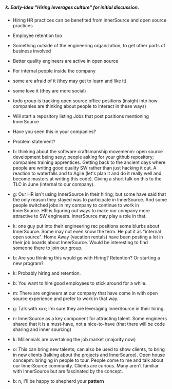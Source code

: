 ##### k: Early-Idea "Hiring leverages culture" for initial discussion.
* Hiring HR practices can be benefited from innerSource and open source practices
* Employee retention too
* Something outside of the engineering organization, to get other parts of business involved
* Better quality engineers are active in open source
* For internal people inside the company
* some are afraid of it (they may get to learn and like it)
* some love it (they are more social)
* todo group is tracking open source office positions (insight into how companies are thinking about people to interact in these ways)
* Will start a repository listing Jobs that post positions mentioning InnerSource
* Have you seen this in your companies?
* Problem statement?

* b: thinking about the software craftsmanship movemenm: open source development being sexy; people asking for your github repository; companies training apprentices. Getting back to the ancient days where people are writing good quality SW rather than just hacking it out. A reaction to waterfalls and to Agile (let's plan it and do it really well and become masters at writing this code). Giving a short talk on this to the TLC in June (internal to our company).
* g: Our HR isn't using InnerSource in their hiring; but some have said that the only reason they stayed was to participate in InnerSource. And some people switched jobs in my company to continue to work in InnerSource. HR is figuring out ways to make our company more attractive to SW engineers. InnerSource may play a role in that.
* k: one guy put into their engineering rec positions some blurbs about InnerSource. Some may not even know the term. He put it as "internal open source". Home Away (vacation rentals) have been posting a lot in their job boards about InnerSource. Would be interesting to find someone there to join our group.
* b: Are you thinking this would go with Hiring? Retention? Or starting a new program?
* k: Probably hiring and retention.
* b: You want to hire good employees to stick around for a while.
* m: There are engineers at our company that have come in with open source experience and prefer to work in that way.
* g: Talk with xxx; I'm sure they are leveraging InnerSource in their hiring.
* n: InnerSource as a key component for attracting talent. Some engineers shared that it is a must-have, not a nice-to-have (that there will be code sharing and inner sourcing)
* k: Millennials are overtaking the job market (majority now)
* o: This can bring new talents; can also be used to show clients, to bring in new clients (talking about the projects and InnerSource). Open house concepm: bringing in people to tour. People come to me and talk about our InnerSource community. Clients are curious. Many aren't familiar with InnerSource but are fascinated by the concept.
* b: n, I'll be happy to shepherd your **pattern**
